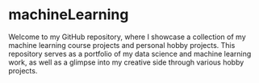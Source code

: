 # machineLearning
Welcome to my GitHub repository, where I showcase a collection of my machine learning course projects and personal hobby projects. This repository serves as a portfolio of my data science and machine learning work, as well as a glimpse into my creative side through various hobby projects.
